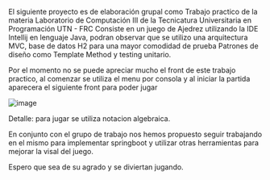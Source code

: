 El siguiente proyecto es de elaboración grupal como Trabajo practico de la materia Laboratorio de Computación III de la Tecnicatura Universitaria en Programación UTN - FRC
Consiste en un juego de Ajedrez utilizando la IDE Intellij en lenguaje Java, podran observar que se utilizo una arquitectura MVC, base de datos H2 para una mayor comodidad de prueba
Patrones de diseño como Template Method y testing unitario.

Por el momento no se puede apreciar mucho el front de este trabajo practico, al comenzar se utiliza el menu por consola y al iniciar la partida aparecera el siguiente front para poder jugar

![image](https://github.com/ILPrado/Chess/assets/111069351/2893abea-e33d-4606-9f7f-1eaccda54ab0)

Detalle: para jugar se utiliza notacion algebraica.

En conjunto con el grupo de trabajo nos hemos propuesto seguir trabajando en el mismo para implementar springboot y utilizar otras herramientas para mejorar la visal del juego.

Espero que sea de su agrado y se diviertan jugando.
